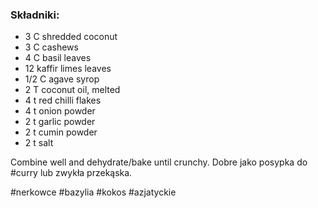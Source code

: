### Składniki:
- 3 C shredded coconut
- 3 C  cashews
- 4 C basil leaves
- 12 kaffir limes leaves
- 1/2 C agave syrop
- 2 T coconut oil, melted
- 4 t red chilli flakes
- 4 t onion powder
- 2 t garlic powder
- 2 t cumin powder
- 2 t salt


Combine well and dehydrate/bake until crunchy.
Dobre jako posypka do #curry lub zwykła przekąska.

#nerkowce #bazylia #kokos #azjatyckie 